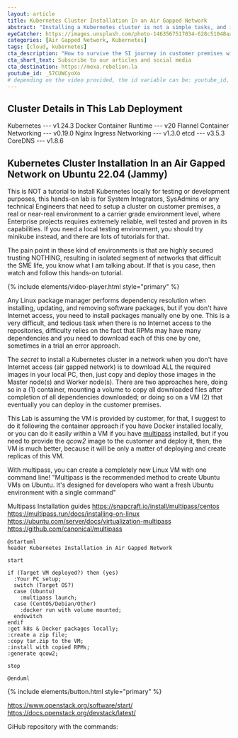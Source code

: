```yaml
---
layout: article
title: Kubernetes Cluster Installation In an Air Gapped Network
abstract: "Installing a Kubernetes cluster is not a simple tasks, and is even harder when you don't have access to the Internet. Here I explain how to do it easily."
eyeCatcher: https://images.unsplash.com/photo-1463567517034-628c51048aa2?ixlib=rb-1.2.1&ixid=MnwxMjA3fDB8MHxwaG90by1wYWdlfHx8fGVufDB8fHx8&auto=format&fit=crop&w=1470&q=80
categories: [Air Gapped Network, Kubernetes]
tags: [cloud, kubernetes]
cta_description: "How to survive the SI journey in customer premises with Zero Trust Network Access?:"
cta_short_text: Subscribe to our articles and social media
cta_destination: https://mexa.rebelion.la
youtube_id: _57CUWCyoXo
# depending on the video provided, the id variable can be: youtube_id, vimeo_id... etc. Ref: https://github.com/nathancy/jekyll-embed-video
---
```


## Cluster Details in This Lab Deployment

Kubernetes --- v1.24.3
Docker Container Runtime --- v20
Flannel Container Networking --- v0.19.0
Nginx Ingress Networking --- v1.3.0
etcd --- v3.5.3
CoreDNS --- v1.8.6

## Kubernetes Cluster Installation In an Air Gapped Network on Ubuntu 22.04 (Jammy)

This is NOT a tutorial to install Kubernetes locally for testing or development purposes, this hands-on lab is for System Integrators, SysAdmins or any technical Engineers that need to setup a cluster on customer premises, a real or near-real environment to a carrier grade environment level, where Enterprise projects requires  extremely reliable, well tested and proven in its capabilities. If you need a local testing environment, you should try minikube instead, and there are lots of tutorials for that.

The pain point in these kind of environments is that are highly secured trusting NOTHING, resulting in isolated segment of networks that difficult the SME life, you know what I am talking about. If that is you case, then watch and follow this hands-on tutorial.

{% include elements/video-player.html style="primary" %}

Any Linux package manager performs dependency resolution when installing, updating, and removing software packages, but if you don't have Internet access, you need to install packages manually one by one. This is a very difficult, and tedious task when there is no Internet access to the repositories, difficulty relies on the fact that RPMs may have many dependencies and you need to download each of this one by one, sometimes in a trial an error approach.

The _secret_ to install a Kubernetes cluster in a network when you don't have Internet access (air gapped network) is to download ALL the required images in your local PC, then, just copy and deploy those images in the Master node(s) and Worker node(s). There are two approaches here, doing so in a (1) container, mounting a volume to copy all downloaded files after completion of all dependencies downloaded; or doing so on a VM (2) that eventually you can deploy in the customer premises.

This Lab is assuming the VM is provided by customer, for that, I suggest to do it following the container approach if you have Docker installed locally, or you can do it easily within a VM if you have [multipass](https://multipass.run/docs/tutorials) installed, but if you need to provide the _qcow2_ image to the customer and deploy it, then, the VM is much better, because it will be only a matter of deploying and create replicas of this VM.

With multipass, you can create a completely new Linux VM with one command line! "Multipass is the recommended method to create Ubuntu VMs on Ubuntu. It's designed for developers who want a fresh Ubuntu environment with a single command"

Multipass Installation guides
https://snapcraft.io/install/multipass/centos
https://multipass.run/docs/installing-on-linux
https://ubuntu.com/server/docs/virtualization-multipass
https://github.com/canonical/multipass

```plantuml
@startuml
header Kubernetes Installation in Air Gapped Network

start

if (Target VM deployed?) then (yes)
  :Your PC setup;
  switch (Target OS?)
  case (Ubuntu)
    :multipass launch;  
  case (CentOS/Debian/Other)
    :docker run with volume mounted;
  endswitch
endif
:get k8s & Docker packages locally;
:create a zip file;
:copy tar.zip to the VM;
:install with copied RPMs;
:generate qcow2;

stop

@enduml
```

{% include elements/button.html style="primary" %}

https://www.openstack.org/software/start/
https://docs.openstack.org/devstack/latest/

GiHub repository with the commands: 
